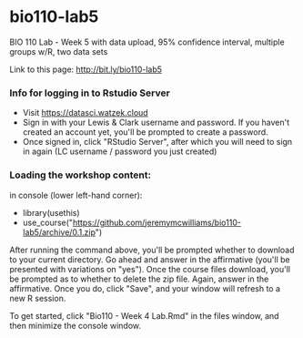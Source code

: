 # bio110-lab5

BIO 110 Lab - Week 5 with data upload, 95% confidence interval, multiple groups w/R, two data sets


Link to this page: http://bit.ly/bio110-lab5

### Info for logging in to Rstudio Server

* Visit <a href='https://datasci.watzek.cloud' target='_blank'>https://datasci.watzek.cloud</a>
* Sign in with your Lewis & Clark username and password. If you haven't created an account yet, you'll be prompted to create a password.
* Once signed in, click "RStudio Server", after which you will need to sign in again (LC username / password you just created)



### Loading the workshop content:

in console (lower left-hand corner):
* library(usethis)
* use_course("https://github.com/jeremymcwilliams/bio110-lab5/archive/0.1.zip")

After running the command above, you'll be prompted whether to download to your current directory. Go ahead and answer in the affirmative (you'll be presented with variations on "yes"). Once the course files download, you'll be prompted as to whether to delete the zip file. Again, answer in the affirmative. Once you do, click "Save", and your window will refresh to a new R session.  

To get started, click "Bio110 - Week 4 Lab.Rmd" in the files window, and then minimize the console window.